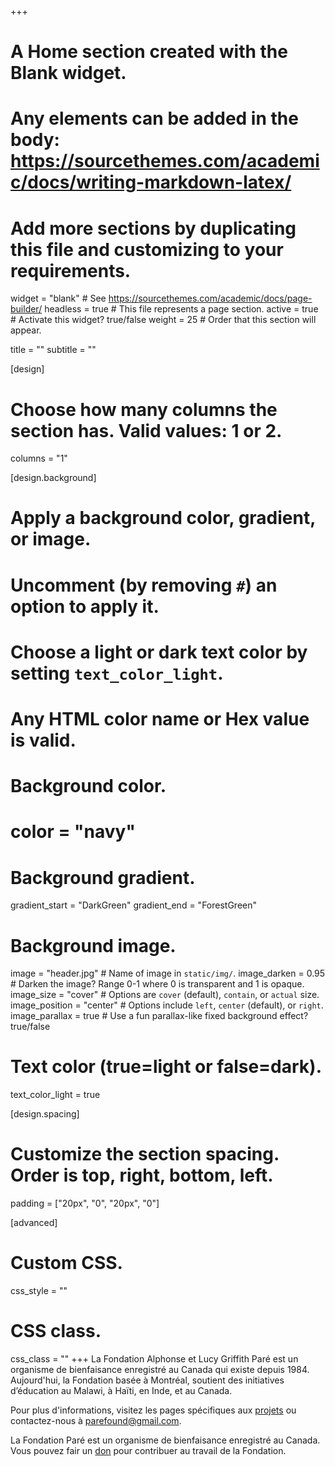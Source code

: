 +++
# A Home section created with the Blank widget.
# Any elements can be added in the body: https://sourcethemes.com/academic/docs/writing-markdown-latex/
# Add more sections by duplicating this file and customizing to your requirements.

widget = "blank"  # See https://sourcethemes.com/academic/docs/page-builder/
headless = true  # This file represents a page section.
active = true  # Activate this widget? true/false
weight = 25  # Order that this section will appear.

title = ""
subtitle = ""

[design]
  # Choose how many columns the section has. Valid values: 1 or 2.
  columns = "1"

[design.background]
  # Apply a background color, gradient, or image.
  #   Uncomment (by removing `#`) an option to apply it.
  #   Choose a light or dark text color by setting `text_color_light`.
  #   Any HTML color name or Hex value is valid.

  # Background color.
  # color = "navy"

  # Background gradient.
   gradient_start = "DarkGreen"
   gradient_end = "ForestGreen"

  # Background image.
   image = "header.jpg"  # Name of image in `static/img/`.
  image_darken = 0.95  # Darken the image? Range 0-1 where 0 is transparent and 1 is opaque.
  image_size = "cover"  #  Options are `cover` (default), `contain`, or `actual` size.
  image_position = "center"  # Options include `left`, `center` (default), or `right`.
  image_parallax = true  # Use a fun parallax-like fixed background effect? true/false

  # Text color (true=light or false=dark).
  text_color_light = true

[design.spacing]
  # Customize the section spacing. Order is top, right, bottom, left.
  padding = ["20px", "0", "20px", "0"]

[advanced]
 # Custom CSS.
 css_style = ""

 # CSS class.
 css_class = ""
+++
La Fondation Alphonse et Lucy Griffith Paré est un organisme de bienfaisance enregistré au Canada qui existe depuis 1984. Aujourd'hui, la Fondation basée à Montréal, soutient des initiatives d’éducation au Malawi, à Haïti, en Inde, et au Canada.

Pour plus d'informations, visitez les pages spécifiques aux [projets](projects/) ou contactez-nous à parefound@gmail.com.

La Fondation Paré est un organisme de bienfaisance enregistré au Canada. Vous pouvez fair un [don](giving/) pour contribuer au travail de la Fondation.
